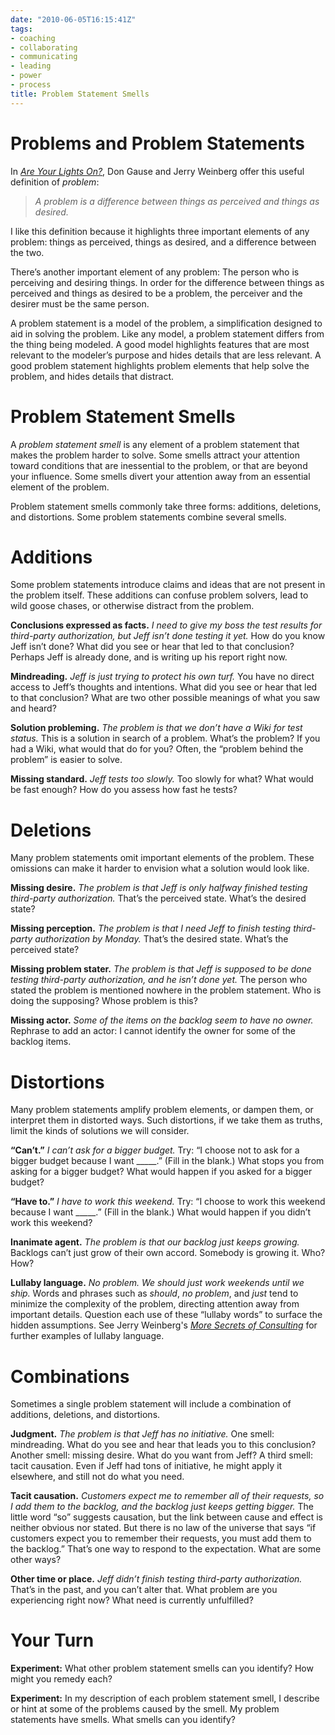 ```yaml
---
date: "2010-06-05T16:15:41Z"
tags:
- coaching
- collaborating
- communicating
- leading
- power
- process
title: Problem Statement Smells
---
```


# Problems and Problem Statements

In _<a href="http://www.amazon.com/exec/obidos/ASIN/0932633161/dalehemery-20">Are Your Lights On?</a>_, Don Gause and Jerry Weinberg offer this useful definition of _problem_:

> _A problem is a difference between things as perceived and things as desired._

I like this definition because it highlights three important elements of any problem: things as perceived, things as desired, and a difference between the two.

There’s another important element of any problem:  The person who is perceiving and desiring things.  In order for the difference between things as perceived and things as desired to be a problem, the perceiver and the desirer must be the same person.

A problem statement is a model of the problem, a simplification designed to aid in solving the problem. Like any model, a problem statement differs from the thing being modeled. A good model highlights features that are most relevant to the modeler’s purpose and hides details that are less relevant. A good problem statement highlights problem elements that help solve the problem, and hides details that distract.

# Problem Statement Smells

A _problem statement smell_ is any element of a problem statement that makes the problem harder to solve. Some smells attract your attention toward conditions that are inessential to the problem, or that are beyond your influence. Some smells divert your attention away from an essential element of the problem.

Problem statement smells commonly take three forms: additions, deletions, and distortions. Some problem statements combine several smells.

# Additions

Some problem statements introduce claims and ideas that are not present in the problem itself. These additions can confuse problem solvers, lead to wild goose chases, or otherwise distract from the problem.

**Conclusions expressed as facts.** _I need to give my boss the test results for third-party authorization, but Jeff isn’t done testing it yet._ How do you know Jeff isn’t done? What did you see or hear that led to that conclusion? Perhaps Jeff is already done, and is writing up his report right now.

**Mindreading.** _Jeff is just trying to protect his own turf._ You have no direct access to Jeff’s thoughts and intentions. What did you see or hear that led to that conclusion? What are two other possible meanings of what you saw and heard?

**Solution probleming.** _The problem is that we don’t have a Wiki for test status._ This is a solution in search of a problem. What’s the problem? If you had a Wiki, what would that do for you? Often, the “problem behind the problem” is easier to solve.

**Missing standard.** _Jeff tests too slowly._ Too slowly for what? What would be fast enough? How do you assess how fast he tests?

# Deletions

Many problem statements omit important elements of the problem. These omissions can make it harder to envision what a solution would look like.

**Missing desire.** _The problem is that Jeff is only halfway finished testing third-party authorization._ That’s the perceived state. What’s the desired state?

**Missing perception.** _The problem is that I need Jeff to finish testing third-party authorization by Monday._ That’s the desired state. What’s the perceived state?

**Missing problem stater.** _The problem is that Jeff is supposed to be done testing third-party authorization, and he isn’t done yet._ The person who stated the problem is mentioned nowhere in the problem statement. Who is doing the supposing? Whose problem is this?

**Missing actor.** _Some of the items on the backlog seem to have no owner._ Rephrase to add an actor: I cannot identify the owner for some of the backlog items.

# Distortions

Many problem statements amplify problem elements, or dampen them, or interpret them in distorted ways. Such distortions, if we take them as truths, limit the kinds of solutions we will consider.

**“Can’t.”** _I can’t ask for a bigger budget._ Try: “I choose not to ask for a bigger budget because I want _____.” (Fill in the blank.) What stops you from asking for a bigger budget? What would happen if you asked for a bigger budget?

**“Have to.”** _I have to work this weekend._ Try: “I choose to work this weekend because I want _____.” (Fill in the blank.) What would happen if you didn’t work this weekend?

**Inanimate agent.** _The problem is that our backlog just keeps growing._ Backlogs can’t just grow of their own accord. Somebody is growing it. Who? How?

**Lullaby language.** _No problem. We should just work weekends until we ship._ Words and phrases such as _should_, _no problem_, and _just_ tend to minimize the complexity of the problem, directing attention away from important details. Question each use of these “lullaby words” to surface the hidden assumptions. See Jerry Weinberg's _<a href="http://www.amazon.com/exec/obidos/ASIN/0932633528/dalehemery-20">More Secrets of Consulting</a>_ for further examples of lullaby language.

# Combinations

Sometimes a single problem statement will include a combination of additions, deletions, and distortions.

**Judgment.** _The problem is that Jeff has no initiative._ One smell: mindreading. What do you see and hear that leads you to this conclusion? Another smell: missing desire. What do you want from Jeff? A third smell: tacit causation. Even if Jeff had tons of initiative, he might apply it elsewhere, and still not do what you need.

**Tacit causation.** _Customers expect me to remember all of their requests, so I add them to the backlog, and the backlog just keeps getting bigger._ The little word “so” suggests causation, but the link between cause and effect is neither obvious nor stated. But there is no law of the universe that says “if customers expect you to remember their requests, you must add them to the backlog.” That’s one way to respond to the expectation. What are some other ways?

**Other time or place.** _Jeff didn’t finish testing third-party authorization._ That’s in the past, and you can’t alter that. What problem are you experiencing right now? What need is currently unfulfilled?

# Your Turn

**Experiment:** What other problem statement smells can you identify? How might you remedy each?

**Experiment:** In my description of each problem statement smell, I describe or hint at some of the problems caused by the smell. My problem statements have smells. What smells can you identify?
